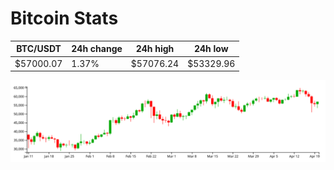 # Bitcoin Stats

BTC/USDT|24h change|24h high|24h low|
|---|---|---|---|
|$57000.07|1.37%|$57076.24|$53329.96|

<img src="./chart.svg">
